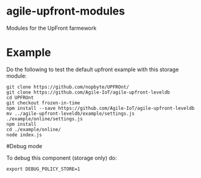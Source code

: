 # agile-upfront-modules
Modules for the UpFront farmework

# Example

Do the following to test the default upfront example with this storage module:

```
git clone https://github.com/nopbyte/UPFROnt/
git clone https://github.com/Agile-IoT/agile-upfront-leveldb
cd UPFROnt
git checkout frozen-in-time
npm install --save https://github.com/Agile-IoT/agile-upfront-leveldb
mv ../agile-upfront-leveldb/example/settings.js ./example/online/settings.js
npm install
cd ./example/online/
node index.js

```

#Debug mode

To debug this component (storage only) do:

```
export DEBUG_POLICY_STORE=1
```

